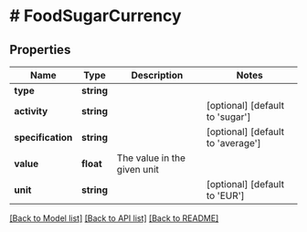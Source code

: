 # # FoodSugarCurrency

## Properties

Name | Type | Description | Notes
------------ | ------------- | ------------- | -------------
**type** | **string** |  |
**activity** | **string** |  | [optional] [default to 'sugar']
**specification** | **string** |  | [optional] [default to 'average']
**value** | **float** | The value in the given unit |
**unit** | **string** |  | [optional] [default to 'EUR']

[[Back to Model list]](../../README.md#models) [[Back to API list]](../../README.md#endpoints) [[Back to README]](../../README.md)
